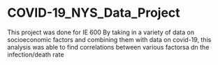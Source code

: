 # COVID-19_NYS_Data_Project
This project was done for IE 600
By taking in a variety of data on socioeconomic factors and combining them with data on covid-19, this analysis was able to find correlations between various factorsa dn the infection/death rate 
